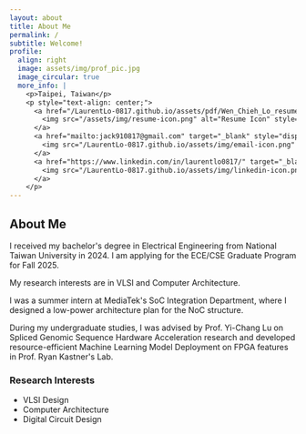 ```yaml
---
layout: about
title: About Me
permalink: /
subtitle: Welcome!
profile:
  align: right
  image: assets/img/prof_pic.jpg
  image_circular: true
  more_info: |
    <p>Taipei, Taiwan</p>
    <p style="text-align: center;">
      <a href="/LaurentLo-0817.github.io/assets/pdf/Wen_Chieh_Lo_resume.pdf" target="_blank" style="display: inline-block; margin-right: 10px;">
        <img src="/assets/img/resume-icon.png" alt="Resume Icon" style="width: 20px; height: 20px; vertical-align: middle;"> Resume
      </a>
      <a href="mailto:jack910817@gmail.com" target="_blank" style="display: inline-block; margin-right: 10px;">
        <img src="/LaurentLo-0817.github.io/assets/img/email-icon.png" alt="Email Icon" style="width: 20px; height: 20px; vertical-align: middle;"> Email
      </a>
      <a href="https://www.linkedin.com/in/laurentlo0817/" target="_blank" style="display: inline-block;">
        <img src="/LaurentLo-0817.github.io/assets/img/linkedin-icon.png" alt="LinkedIn Icon" style="width: 20px; height: 20px; vertical-align: middle;"> LinkedIn
      </a>
    </p>
---
```


## About Me

I received my bachelor's degree in Electrical Engineering from National Taiwan University in 2024. I am applying for the ECE/CSE Graduate Program for Fall 2025.

My research interests are in VLSI and Computer Architecture.

I was a summer intern at MediaTek's SoC Integration Department, where I designed a low-power architecture plan for the NoC structure.

During my undergraduate studies, I was advised by Prof. Yi-Chang Lu on Spliced Genomic Sequence Hardware Acceleration research and developed resource-efficient Machine Learning Model Deployment on FPGA features in Prof. Ryan Kastner's Lab.

### Research Interests

- VLSI Design
- Computer Architecture
- Digital Circuit Design

